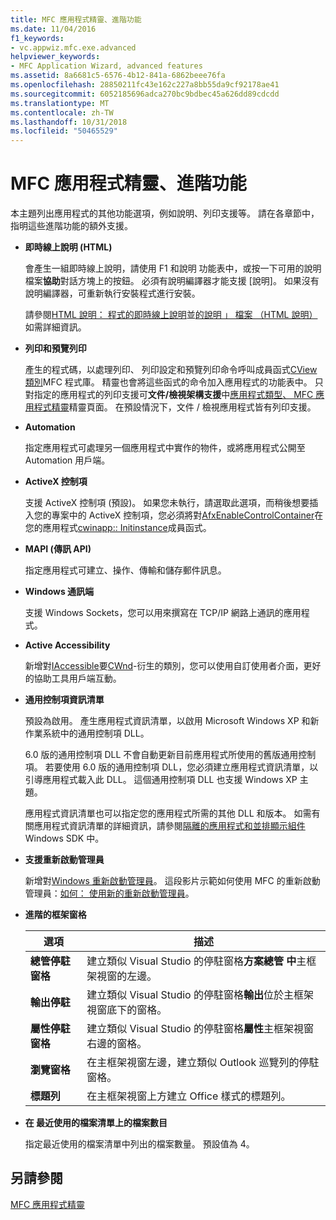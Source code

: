 ```yaml
---
title: MFC 應用程式精靈、進階功能
ms.date: 11/04/2016
f1_keywords:
- vc.appwiz.mfc.exe.advanced
helpviewer_keywords:
- MFC Application Wizard, advanced features
ms.assetid: 8a6681c5-6576-4b12-841a-6862beee76fa
ms.openlocfilehash: 28850211fc43e162c227a8bb55da9cf92178ae41
ms.sourcegitcommit: 6052185696adca270bc9bdbec45a626dd89cdcdd
ms.translationtype: MT
ms.contentlocale: zh-TW
ms.lasthandoff: 10/31/2018
ms.locfileid: "50465529"
---
```

# <a name="advanced-features-mfc-application-wizard"></a>MFC 應用程式精靈、進階功能

本主題列出應用程式的其他功能選項，例如說明、列印支援等。 請在各章節中，指明這些進階功能的額外支援。

- **即時線上說明 (HTML)**

   會產生一組即時線上說明，請使用 F1 和說明 功能表中，或按一下可用的說明檔案**協助**對話方塊上的按鈕。 必須有說明編譯器才能支援 [說明]。 如果沒有說明編譯器，可重新執行安裝程式進行安裝。

   請參閱[HTML 說明： 程式的即時線上說明](../../mfc/html-help-context-sensitive-help-for-your-programs.md)並[的說明 」 檔案 （HTML 說明）](../../ide/help-files-html-help.md)如需詳細資訊。

- **列印和預覽列印**

   產生的程式碼，以處理列印、 列印設定和預覽列印命令呼叫成員函式[CView 類別](../../mfc/reference/cview-class.md)MFC 程式庫。 精靈也會將這些函式的命令加入應用程式的功能表中。 只對指定的應用程式的列印支援可**文件/檢視架構支援**中[應用程式類型、 MFC 應用程式精靈](../../mfc/reference/application-type-mfc-application-wizard.md)精靈頁面。 在預設情況下，文件 / 檢視應用程式皆有列印支援。

- **Automation**

   指定應用程式可處理另一個應用程式中實作的物件，或將應用程式公開至 Automation 用戶端。

- **ActiveX 控制項**

   支援 ActiveX 控制項 (預設)。 如果您未執行，請選取此選項，而稍後想要插入您的專案中的 ActiveX 控制項，您必須將對[AfxEnableControlContainer](ole-initialization.md#afxenablecontrolcontainer)在您的應用程式[cwinapp:: Initinstance](../../mfc/reference/cwinapp-class.md#initinstance)成員函式。

- **MAPI (傳訊 API)**

   指定應用程式可建立、操作、傳輸和儲存郵件訊息。

- **Windows 通訊端**

   支援 Windows Sockets，您可以用來撰寫在 TCP/IP 網路上通訊的應用程式。

- **Active Accessibility**

   新增對[IAccessible](/windows/desktop/api/oleacc/nn-oleacc-iaccessible)要[CWnd](../../mfc/reference/cwnd-class.md)-衍生的類別，您可以使用自訂使用者介面，更好的協助工具用戶端互動。

- **通用控制項資訊清單**

   預設為啟用。 產生應用程式資訊清單，以啟用 Microsoft Windows XP 和新作業系統中的通用控制項 DLL。

   6.0 版的通用控制項 DLL 不會自動更新目前應用程式所使用的舊版通用控制項。 若要使用 6.0 版的通用控制項 DLL，您必須建立應用程式資訊清單，以引導應用程式載入此 DLL。 這個通用控制項 DLL 也支援 Windows XP 主題。

   應用程式資訊清單也可以指定您的應用程式所需的其他 DLL 和版本。 如需有關應用程式資訊清單的詳細資訊，請參閱[隔離的應用程式和並排顯示組件](/windows/desktop/SbsCs/isolated-applications-and-side-by-side-assemblies-portal)Windows SDK 中。

- **支援重新啟動管理員**

   新增對[Windows 重新啟動管理員](/windows/desktop/RstMgr/using-restart-manager)。 這段影片示範如何使用 MFC 的重新啟動管理員：[如何： 使用新的重新啟動管理員](https://msdn.microsoft.com/vstudio/ee886407)。

- **進階的框架窗格**

   |選項|描述|
   |------------|-----------------|
   |**總管停駐窗格**|建立類似 Visual Studio 的停駐窗格**方案總管 中**主框架視窗的左邊。|
   |**輸出停駐**|建立類似 Visual Studio 的停駐窗格**輸出**位於主框架視窗底下的窗格。|
   |**屬性停駐窗格**|建立類似 Visual Studio 的停駐窗格**屬性**主框架視窗右邊的窗格。|
   |**瀏覽窗格**|在主框架視窗左邊，建立類似 Outlook 巡覽列的停駐窗格。|
   |**標題列**|在主框架視窗上方建立 Office 樣式的標題列。|

- **在 最近使用的檔案清單上的檔案數目**

   指定最近使用的檔案清單中列出的檔案數量。 預設值為 4。

## <a name="see-also"></a>另請參閱

[MFC 應用程式精靈](../../mfc/reference/mfc-application-wizard.md)

